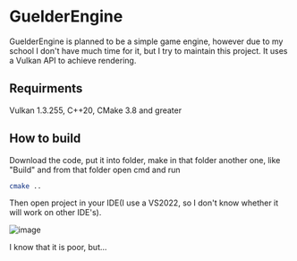# GuelderEngine

GuelderEngine is planned to be a simple game engine, however due to my school I don't have much time for it, but I try to maintain this project. It uses a Vulkan API to achieve rendering.

## Requirments 
Vulkan 1.3.255, C++20, CMake 3.8 and greater

## How to build

Download the code, put it into folder, make in that folder another one, like "Build" and from that folder open cmd and run 
```bash
cmake ..
```
Then open project in your IDE(I use a VS2022, so I don't know whether it will work on other IDE's).

![image](https://drive.google.com/uc?export=view&id=1bsMbSN8f1ICTir0giMP_SqMq3oERXndL)

I know that it is poor, but...